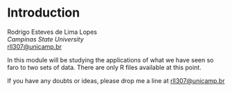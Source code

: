 # Introduction

Rodrigo Esteves de Lima Lopes \
*Campinas State University* \
[rll307@unicamp.br](mailto:rll307@unicamp.br)

In this module will be studying the applications of what we have seen so faro to two sets of data. There are only R files available at this point. 



If you have any doubts or ideas, please drop me a line at [rll307@unicamp.br](mailto:rll307@unicamp.br)

























































